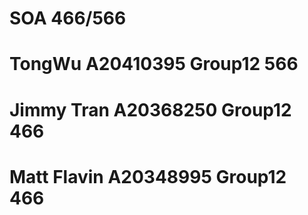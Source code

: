 # SOA 466/566
# TongWu A20410395 Group12 566
# Jimmy Tran A20368250 Group12 466
# Matt Flavin A20348995 Group12 466
